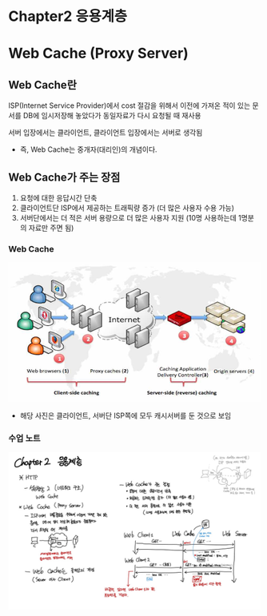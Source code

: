 # Chapter2 응용계층
# Web Cache (Proxy Server)
## Web Cache란
ISP(Internet Service Provider)에서 cost 절감을 위해서 이전에 가져온 적이 있는 문서를 DB에 임시저장해 놓았다가 동일자료가 다시 요청될 때 재사용

서버 입장에서는 클라이언트, 클라이언트 입장에서는 서버로 생각됨

- 즉, Web Cache는 중개자(대리인)의 개념이다.

## Web Cache가 주는 장점 
1. 요청에 대한 응답시간 단축
2. 클라이언트단 ISP에서 제공하는 트래픽량 증가 (더 많은 사용자 수용 가능)
3. 서버단에서는 더 적은 서버 용량으로 더 많은 사용자 지원 (10명 사용하는데 1명분의 자료만 주면 됨)


### Web Cache
<img src = "./img/web cache.jpg">

- 해당 사진은 클라이언트, 서버단 ISP쪽에 모두 캐시서버를 둔 것으로 보임

### 수업 노트
<img src = "./img/lecture note.jpg">
